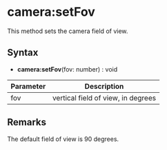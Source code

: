 # camera:setFov

This method sets the camera field of view.

## Syntax 

- **camera:setFov**(fov: number) : void 

| Parameter | Description |
|---|---|
| fov | vertical field of view, in degrees |

## Remarks

The default field of view is 90 degrees.